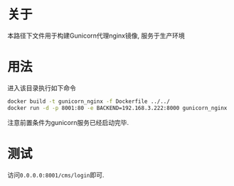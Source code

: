 # 关于
本路径下文件用于构建Gunicorn代理nginx镜像, 服务于生产环境

# 用法
进入该目录执行如下命令
```bash
docker build -t gunicorn_nginx -f Dockerfile ../../
docker run -d -p 8001:80 -e BACKEND=192.168.3.222:8000 gunicorn_nginx
```
注意前置条件为gunicorn服务已经启动完毕.

# 测试
访问`0.0.0.0:8001/cms/login`即可. 
